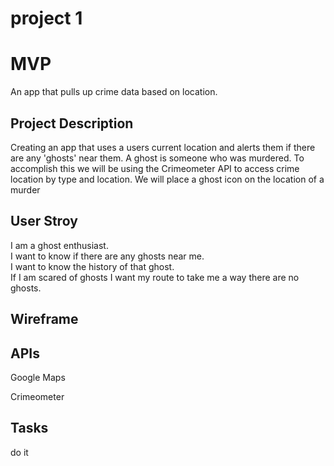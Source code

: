 # project 1
 
<h1>MVP</h1>
<p>
 An app that pulls up crime data based on location.
 </p>
 <h2>Project Description</h2>
 <p>Creating an app that uses a users current location and alerts them if there are any 'ghosts' near them. A ghost is someone who was murdered. To accomplish this we will be using the Crimeometer API to access crime location by type and location. We will place a ghost icon on the location of a murder</p>
 
 <h2>User Stroy</h2>
 <p>I am a ghost enthusiast. <br>I want to know if there are any ghosts near me. <br>I want to know the history of that ghost. <br>If I am scared of ghosts I want my route to take me a way there are no ghosts. <br>
 
 <h2>Wireframe</h2>
 
 <h2>APIs</h2>
 <p>Google Maps</p>
 <p>Crimeometer</p>
 
 <h2>Tasks</h2>
 <p>do it</p>
 
